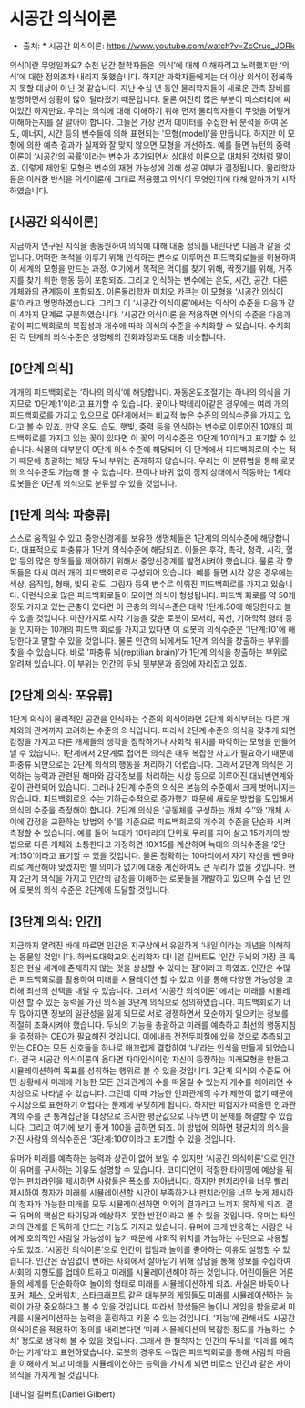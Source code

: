 # 시공간 의식이론
* 출처: * 시공간 의식이론: https://www.youtube.com/watch?v=ZcCruc_JORk

의식이란 무엇일까요? 수천 년간 철학자들은 ‘의식’에 대해 이해하려고 노력했지만 ‘의식’에 대한 정의조차 내리지 못했습니다. 하지만 과학자들에게는 더 이상 의식이 정복하지 못할 대상이 아닌 것 같습니다. 지난 수십 년 동안 물리학자들이 새로운 관측 장비를 발명하면서 상황이 많이 달라졌기 때문입니다. 물론 여전히 많은 부분이 미스터리에 싸여있긴 하지만요. 
 우리는 의식에 대해 이해하기 위해 먼저 물리학자들이 무엇을 어떻게 이해하는지를 잘 알아야 합니다. 그들은 가장 먼저 데이터를 수집한 뒤 분석을 하여 온도, 에너지, 시간 등의 변수들에 의해 표현되는 '모형(model)'을 만듭니다. 하지만 이 모형에 의한 예측 결과가 실제와 잘 맞지 않으면 모형을 개선하죠. 예를 들면 뉴턴의 중력 이론이 ‘시공간의 곡률’이라는 변수가 추가되면서 상대성 이론으로 대체된 것처럼 말이죠. 이렇게 제안된 모형은 변수의 재현 가능성에 의해 성공 여부가 결정됩니다. 물리학자들은 이러한 방식을 의식이론에 그대로 적용했고 의식이 무엇인지에 대해 알아가기 시작하였습니다.

## [시공간 의식이론]
지금까지 연구된 지식을 총동원하여 의식에 대해 대충 정의를 내린다면 다음과 같을 것입니다. 어떠한 목적을 이루기 위해 인식하는 변수로 이루어진 피드백회로들을 이용하여 이 세계의 모형을 만드는 과정. 여기에서 목적은 먹이를 찾기 위해, 짝짓기를 위해, 거주지를 찾기 위한 행동 등이 포함되죠. 그리고 인식하는 변수에는 온도, 시간, 공간, 다른 개체와의 관계등이 포함되죠. 이론물리학자 미치오 카쿠는 이 모형을 ‘시공간 의식이론’이라고 명명하였습니다. 그리고 이 ‘시공간 의식이론’에서는 의식의 수준을 다음과 같이 4가지 단계로 구분하였습니다. ‘시공간 의식이론’을 적용하면 의식의 수준을 다음과 같이 피드백회로의 복잡성과 개수에 따라 의식의 수준을 수치화할 수 있습니다. 수치화된 각 단계의 의식수준은 생명체의 진화과정과도 대충 비슷합니다.

## [0단계 의식]
개개의 피드백회로는 ‘하나의 의식’에 해당합니다. 자동온도조절기는 하나의 의식을 가지므로 ‘0단계:1’이라고 표기할 수 있습니다. 꽃이나 박테리아같은 경우에는 여러 개의 피드백회로를 가지고 있으므로 0단계에서는 비교적 높은 수준의 의식수준을 가지고 있다고 볼 수 있죠. 만약 온도, 습도, 햇빛, 중력 등을 인식하는 변수로 이루어진 10개의 피드백회로를 가지고 있는 꽃이 있다면 이 꽃의 의식수준은 ‘0단계:10’이라고 표기할 수 있습니다. 식물의 대부분이 0단계 의식수준에 해당되며 이 단계에서 피드백회로의 수는 적기 때문에 총괄하는 해당 두뇌 부위는 존재하지 않습니다. 우리는 이 분류법을 통해 로봇의 의식수준도 가늠해 볼 수 있습니다. 끈이나 바퀴 없이 정지 상태에서 작동하는 1세대 로봇들은 0단계 의식으로 분류할 수 있을 것입니다. 

## [1단계 의식: 파충류]
스스로 움직일 수 있고 중앙신경계를 보유한 생명체들은 1단계의 의식수준에 해당합니다. 대표적으로 파충류가 1단계 의식수준에 해당되죠. 이들은 후각, 촉각, 청각, 시각, 혈압 등의 많은 항목들을 제어하기 위해서 중앙신경계를 발전시켜야 했습니다. 물론 각 항목들은 다시 여러 개의 피드백회로로 구성되어 있습니다. 예를 들면 시각 같은 경우에는 색상, 움직임, 형태, 빛의 광도, 그림자 등의 변수로 이뤄진 피드백회로를 가지고 있습니다. 이런식으로 많은 피드백회로들이 모이면 의식이 형성됩니다. 피드백 회로를 약 50개 정도 가지고 있는 곤충이 있다면 이 곤충의 의식수준은 대략 1단계:50에 해당한다고 볼 수 있을 것입니다. 마찬가지로 시각 기능을 갖춘 로봇이 모서리, 곡선, 기하학적 형태 등을 인지하는 10개의 피드백 회로를 가지고 있다면 이 로봇의 의식수준은 ‘1단계:10'에 해당한다고 말할 수 있을 것입니다. 물론 인간의 뇌에서도 1단계 의식을 창출하는 부위를 찾을 수 있습니다. 바로 '파충류 뇌(reptilian brain)’가 1단계 의식을 창출하는 부위로 알려져 있습니다. 이 부위는 인간의 두뇌 뒷부분과 중앙에 자리잡고 있죠.

## [2단계 의식: 포유류]
1단계 의식이 물리적인 공간을 인식하는 수준의 의식이라면 2단계 의식부터는 다른 개체와의 관계까지 고려하는 수준의 의식입니다. 따라서 2단계 수준의 의식을 갖추게 되면 감정을 가지고 다른 개체들의 생각을 짐작하거나 사회적 위치를 파악하는 모형을 만들어 낼 수 있습니다. 1단계에서 2단계로 접어든 의식은 매우 복잡한 사고가 필요하기 때문에 파충류 뇌만으로는 2단계 의식의 행동을 처리하기 어렵습니다. 그래서 2단계 의식은 기억하는 능력과 관련된 해마와 감각정보를 처리하는 시상 등으로 이루어진 대뇌번연계와 깊이 관련되어 있습니다. 그러나 2단계 수준의 의식은 본능의 수준에서 크게 벗어나지는 않습니다. 피드백회로의 수는 기하급수적으로 증가했기 때문에 새로운 방법을 도입해서 의식의 수준을 측정해야 합니다. 2단계 의식은 ‘공동체를 구성하는 개체 수’’와 ‘개체 사이에 감정을 교환하는 방법의 수’를 기준으로 피드백회로의 개수의 수준을 단순화 시켜 측정할 수 있습니다. 예를 들어 늑대가 10마리의 단위로 무리를 지어 살고 15가지의 방법으로 다른 개체와 소통한다고 가정하면 10X15를 계산하여 늑대의 의식수준을 ‘2단계:150’이라고 표기할 수 있을 것입니다. 물론 정확히는 10마리에서 자기 자신을 뺀 9마리로 계산해야 맞겠지만 별 의미가 없기에 대충 계산하여도 큰 무리가 없을 것입니다. 현재 2단계 의식을 가지고 인간의 감정을 이해하는 로봇들을 개발하고 있으며 수십 년 안에 로봇의 의식 수준은 2단계에 도달할 것입니다.

## [3단계 의식: 인간]
 지금까지 알려진 바에 따르면 인간은 지구상에서 유일하게 ‘내일’이라는 개념을 이해하는 동물일 것입니다. 하버드대학교의 심리학자 대니얼 길버트도 '인간 두뇌의 가장 큰 특징은 현실 세계에 존재하지 않는 것을 상상할 수 있다는 점'이라고 하였죠. 인간은 수많은 피드백회로를 활용하여 미래를 시뮬레이션 할 수 있고 이를 통해 다양한 가능성을 고려해 최선의 선택을 내릴 수 있습니다. 그래서 ‘시공간 의식이론’ 에서는 미래를 시뮬레이션 할 수 있는 능력을 가진 의식을 3단계 의식으로 정의하였습니다. 피드백회로가 너무 많아지면 정보의 일관성을 잃게 되므로 서로 경쟁하면서 모순까지 일으키는 정보를 적절히 조화시켜야 했습니다. 두뇌의 기능을 총괄하고 미래를 예측하고 최선의 행동지침을 결정하는 CEO가 필요해진 것입니다. 이에내측 전전두피질에 있을 것으로 추측되고 있는 CEO는 모든 신호들을 하나로 매끄럽게 결합하여 ‘나’라는 인식을 만들게 되었습니다. 결국 시공간 의식이론이 옳다면 자아인식이란 자신이 등장하는 미래모형을 만들고 시뮬레이션하여 목표를 성취하는 행위로 볼 수 있을 것입니다. 
 3단계 의식의 수준도 어떤 상황에서 미래에 가능한 모든 인과관계의 수를 떠올릴 수 있는지 개수를 헤아리면 수치상으로 나타낼 수 있습니다. 그런데 이때 가능한 인과관계의 수가 제한이 없기 때문에 수치상으로 표현하기 어렵다는 문제에 부딪히게 됩니다. 하지만 피험자가 떠올린 인과관계의 수를 큰 통계집단을 대상으로 조사한 평균값으로 나누면 이 문제를 해결할 수 있습니다. 그리고 여기에 보기 좋게 100을 곱하면 되죠. 이 방법에 의하면 평균치의 의식을 가진 사람의 의식수준은 ‘3단계:100’이라고 표기할 수 있을 것입니다.

 유머가 미래를 예측하는 능력과 상관이 없어 보일 수 있지만 ‘시공간 의식이론’으로 인간이 유머를 구사하는 이유도 설명할 수 있습니다. 코미디언이 적절한 타이밍에 예상을 뒤엎는 펀치라인을 제시하면 사람들은 폭소를 자아냅니다. 하지만 펀치라인을 너무 빨리 제시하여 청자가 미래를 시뮬레이션할 시간이 부족하거나 펀치라인을 너무 늦게 제시하여 청자가 가능한 미래를 모두 시뮬레이션하면 의외의 결과라고 느끼지 못하게 되죠. 결국 유머의 핵심은 타이밍과 예상하지 못한 반전이라고 볼 수 있을 것입니다. 유머는 타인과의 관계를 돈독하게 만드는 기능도 가지고 있습니다. 유머에 크게 반응하는 사람은 나에게 호의적인 사람일 가능성이 높기 때문에 사회적 위치를 가늠하는 수단으로 사용할 수도 있죠. ‘시공간 의식이론’으로 인간이 잡담과 놀이를 좋아하는 이유도 설명할 수 있습니다. 인간은 끊임없이 변하는 사회에서 살아남기 위해 잡담을 통해 정보를 수집하여 사회의 지형도를 업데이트하고 미래를 시뮬레이션해야 하는 것입니다. 어린이들은 어른들의 세계를 단순화하여 놀이의 형태로 미래를 시뮬레이션하게 되죠. 사실은 바둑이나 포커, 체스, 오버워치, 스타크래프트 같은 대부분의 게임들도 미래를 시뮬레이션하는 능력이 가장 중요하다고 볼 수 있을 것입니다. 따라서 학생들은 놀이나 게임을 함을로써 미래를 시뮬레이션하는 능력을 훈련하고 키울 수 있는 것입니다. ‘지능’에 관해서도 시공간 의식이론을 적용하여 정의를 내려본다면 ‘미래 시뮬레이션의 복잡한 정도를 가늠하는 수치’ 정도로 생각해 볼 수 있을 것입니다. 그래서 한 철학자는 인간의 두뇌를 ‘미래를 예측하는 기계’라고 표현하였습니다. 로봇의 경우도 수많은 피드백회로를 통해 사람의 마음을 이해하게 되고 미래를 시뮬레이션하는 능력을 가지게 되면 비로소 인간과 같은 자아의식을 가지게 될 것입니다. 
 
[대니얼 길버트(Daniel Gilbert)

